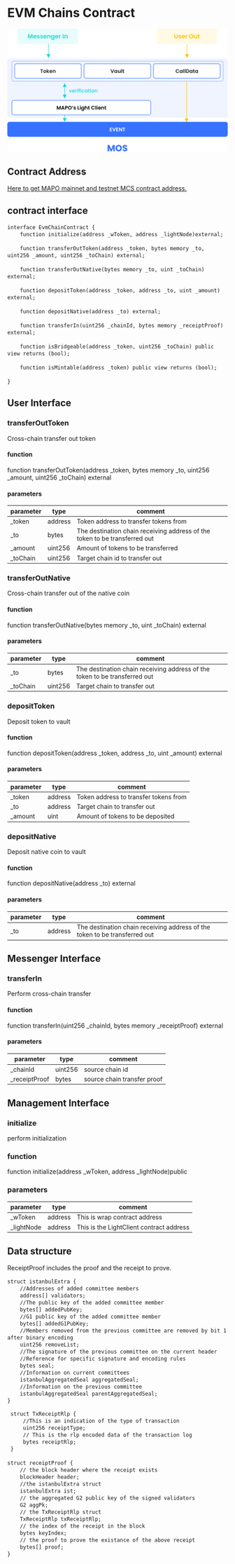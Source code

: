 # EVM Chains Contract

![MOS](MOS.png)

## Contract Address

[Here to get MAPO mainnet and testnet MCS contract address.](/develop/mos/mcs/README.md)


## contract interface 

```solidity
interface EvmChainContract {
    function initialize(address _wToken, address _lightNode)external;
    
    function transferOutToken(address _token, bytes memory _to, uint256 _amount, uint256 _toChain) external;
    
    function transferOutNative(bytes memory _to, uint _toChain) external;
    
    function depositToken(address _token, address _to, uint _amount) external;
    
    function depositNative(address _to) external;
    
    function transferIn(uint256 _chainId, bytes memory _receiptProof) external;
    
    function isBridgeable(address _token, uint256 _toChain) public view returns (bool);
    
    function isMintable(address _token) public view returns (bool);
 
}
```

## User Interface


### transferOutToken

Cross-chain transfer out token

#### function

function transferOutToken(address _token, bytes memory _to, uint256 _amount, uint256 _toChain) external

#### parameters

| parameter | type    | comment                                                      |
| --------- | ------- | ------------------------------------------------------------ |
| _token    | address | Token address to transfer tokens from                        |
| _to       | bytes   | The destination chain receiving address of the token to be transferred out |
| _amount   | uint256 | Amount of tokens to be transferred                           |
| _toChain  | uint256 | Target chain id to transfer out                              |

### transferOutNative

Cross-chain transfer out of the native coin

#### function

function transferOutNative(bytes memory _to, uint _toChain) external

#### parameters

| parameter | type    | comment                                                      |
| --------- | ------- | ------------------------------------------------------------ |
| _to       | bytes   | The destination chain receiving address of the token to be transferred out |
| _toChain  | uint256 | Target chain to transfer out                                 |

### depositToken

Deposit token to vault

#### function

function depositToken(address _token, address _to, uint _amount) external

#### parameters

| parameter | type    | comment                               |
| --------- | ------- | ------------------------------------- |
| _token    | address | Token address to transfer tokens from |
| _to       | address | Target chain to transfer out          |
| _amount   | uint    | Amount of tokens to be deposited      |

### depositNative

Deposit native coin to vault

#### function

function depositNative(address _to) external

#### parameters

| parameter | type    | comment                                                      |
| --------- | ------- | ------------------------------------------------------------ |
| _to       | address | The destination chain receiving address of the token to be transferred out |



## Messenger Interface

### transferIn

Perform cross-chain transfer

#### function

function transferIn(uint256 _chainId, bytes memory _receiptProof) external

#### parameters

| parameter     | type    | comment                       |
| ------------- | ------- | ----------------------------- |
| _chainId      | uint256 | source chain id               |
| _receiptProof | bytes   | source  chain  transfer proof |


## Management Interface

### initialize

perform initialization

### function

function initialize(address _wToken, address _lightNode)public 

### parameters

| parameter  | type    | comment                                  |
| ---------- | ------- | ---------------------------------------- |
| _wToken    | address | This is wrap contract address            |
| _lightNode | address | This is the LightClient contract address |


## Data structure

ReceiptProof includes the proof and the receipt to prove.

```
struct istanbulExtra {
    //Addresses of added committee members
    address[] validators;
    //The public key of the added committee member
    bytes[] addedPubKey;
    //G1 public key of the added committee member
    bytes[] addedG1PubKey;
    //Members removed from the previous committee are removed by bit 1 after binary encoding
    uint256 removeList;
    //The signature of the previous committee on the current header
    //Reference for specific signature and encoding rules
    bytes seal;
    //Information on current committees
    istanbulAggregatedSeal aggregatedSeal;
    //Information on the previous committee
    istanbulAggregatedSeal parentAggregatedSeal;
}
```

```
 struct TxReceiptRlp {
     //This is an indication of the type of transaction
     uint256 receiptType;
     // This is the rlp encoded data of the transaction log
     bytes receiptRlp;
 }

struct receiptProof {
    // the block header where the receipt exists
    blockHeader header;
    //the istanbulExtra struct
    istanbulExtra ist;
    // the aggregated G2 public key of the signed validators
    G2 aggPk;
    // the TxReceiptRlp struct
    TxReceiptRlp txReceiptRlp;
    // the index of the receipt in the block
    bytes keyIndex;
    // the proof to prove the existance of the above receipt
    bytes[] proof;
}
```